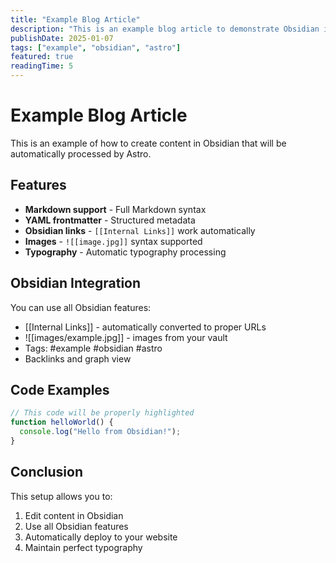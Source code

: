 ```yaml
---
title: "Example Blog Article"
description: "This is an example blog article to demonstrate Obsidian integration"
publishDate: 2025-01-07
tags: ["example", "obsidian", "astro"]
featured: true
readingTime: 5
---
```


# Example Blog Article

This is an example of how to create content in Obsidian that will be automatically processed by Astro.

## Features

- **Markdown support** - Full Markdown syntax
- **YAML frontmatter** - Structured metadata
- **Obsidian links** - `[[Internal Links]]` work automatically
- **Images** - `![[image.jpg]]` syntax supported
- **Typography** - Automatic typography processing

## Obsidian Integration

You can use all Obsidian features:

- [[Internal Links]] - automatically converted to proper URLs
- ![[images/example.jpg]] - images from your vault
- Tags: #example #obsidian #astro
- Backlinks and graph view

## Code Examples

```javascript
// This code will be properly highlighted
function helloWorld() {
  console.log("Hello from Obsidian!");
}
```

## Conclusion

This setup allows you to:
1. Edit content in Obsidian
2. Use all Obsidian features
3. Automatically deploy to your website
4. Maintain perfect typography
